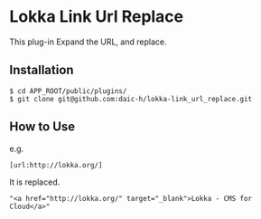 # Lokka Link Url Replace

This plug-in Expand the URL, and replace.

## Installation

    $ cd APP_ROOT/public/plugins/
    $ git clone git@github.com:daic-h/lokka-link_url_replace.git

## How to Use

e.g.

    [url:http://lokka.org/]

It is replaced.

    "<a href="http://lokka.org/" target="_blank">Lokka - CMS for Cloud</a>"



